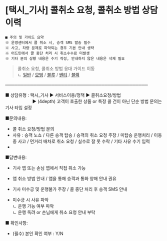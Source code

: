 # [택시_기사] 콜취소 요청, 콜취소 방법 상담이력

```
■ 주의 및 가이드 요약  
※ 운영센터에서 콜 취소 시, 승객 SMS 발송 필수  
※ 사고, 차량 문제로 파악되는 경우 기본 안내 생략  
※ 어드민에서 콜 중단 처리 시 취소수수료 미발생  
※ 기타 문의 상황 내용은 수기 작성, 안내하지 않은 내용은 삭제 필요
```

> 콜취소 요청, 콜취소 방법 응대 가이드 이동  
ㄴ [일반](https://kakaomobilitysupport.zendesk.com/hc/ko/articles/29100225098265--%EC%9D%BC%EB%B0%98-%EC%BD%9C%EC%B7%A8%EC%86%8C-%EC%9A%94%EC%B2%AD-%EB%B0%A9%EB%B2%95) / [모범](https://kakaomobilitysupport.zendesk.com/hc/ko/articles/30081918371225--%EB%AA%A8%EB%B2%94-%EC%BD%9C%EC%B7%A8%EC%86%8C-%EC%9A%94%EC%B2%AD-%EB%B0%A9%EB%B2%95) / [블루](https://kakaomobilitysupport.zendesk.com/hc/ko/articles/29095437996953--%EB%B8%94%EB%A3%A8-%EC%BD%9C-%EC%B7%A8%EC%86%8C-%EC%9A%94%EC%B2%AD-%EB%B0%A9%EB%B2%95) / [벤티](https://kakaomobilitysupport.zendesk.com/hc/ko/articles/29199941172761--%EB%B2%A4%ED%8B%B0-%EC%BD%9C%EC%B7%A8%EC%86%8C%EC%9A%94%EC%B2%AD-%EB%B0%A9%EB%B2%95) / [블랙](https://kakaomobilitysupport.zendesk.com/hc/ko/articles/29795154303001--%EB%B8%94%EB%9E%99-%EC%BD%9C%EC%B7%A8%EC%86%8C-%EC%9A%94%EC%B2%AD-%EB%B0%A9%EB%B2%95)

──────────────────────────────────────────────

■ 상담유형 : 택시\_기사 ▶ 서비스이용/정책 ▶ 콜취소요청/방법   
                      ▶ (4depth) 고객이 호출한 상품 or 특정 콜 건이 아닌 단순 방법 문의는 기사 타입 설정

■문의내용:   
- 콜 취소 요청/방법 문의  
- 사유 : 승객 노쇼 / 다른 승객 탑승 / 승객의 취소 요청 주장 / 미탑승 운행처리 / 이동 중 사고 / 먼거리 배차로 취소 요청 / 실수로 잘 못 수락 / 기타 사유 수기 입력  
-

■답변내용:   
- 기사 앱 또는 손님 앱에서 직접 취소 가능  
- 앱 취소 방법 안내 / 앱을 통해 승객과 통화 양해 안내 권유  
- 기사 미수긍 및 운행불가 주장 / 콜 중단 처리 후 승객 SMS 안내

- 미수긍 시 사유 파악  
ㄴ 운행 가능 여부 파악  
ㄴ 운행 독려 or 손님에게 취소 요청 안내 부탁

■ 확인사항:  
- (필수) 본인 확인 여부 : Y/N